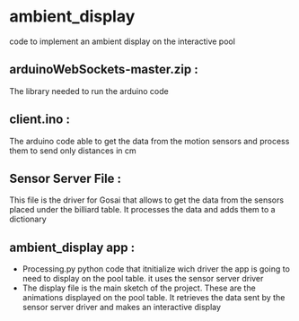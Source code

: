 # ambient_display
code to implement an ambient display on the interactive pool

## arduinoWebSockets-master.zip : 
The library needed to run the arduino code 

## client.ino : 
The arduino code able to get the data from the motion sensors and process them to send only distances in cm

## Sensor Server File : 
This file is the driver for Gosai that allows to get the data from the sensors placed under the billiard table. It processes the data and adds them to a dictionary

## ambient_display app : 
- Processing.py python code that itnitialize wich driver the app is going to need to display on the pool table. it uses the sensor server driver
- The display file is the main sketch of the project. These are the animations displayed on the pool table. It retrieves the data sent by the sensor server driver and makes an interactive display 




